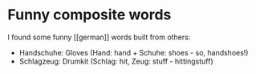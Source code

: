 # Funny composite words
I found some funny [[german]] words built from others:

* Handschuhe: Gloves (Hand: hand + Schuhe: shoes - so, handshoes!)
* Schlagzeug: Drumkit (Schlag: hit, Zeug: stuff - hittingstuff)
